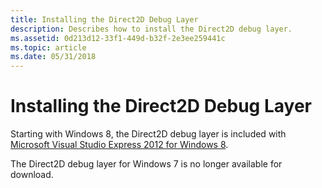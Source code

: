 ```yaml
---
title: Installing the Direct2D Debug Layer
description: Describes how to install the Direct2D debug layer.
ms.assetid: 0d213d12-33f1-449d-b32f-2e3ee259441c
ms.topic: article
ms.date: 05/31/2018
---
```


# Installing the Direct2D Debug Layer

Starting with Windows 8, the Direct2D debug layer is included with [Microsoft Visual Studio Express 2012 for Windows 8](https://go.microsoft.com/fwlink/?LinkId=251517).

The Direct2D debug layer for Windows 7 is no longer available for download.

 

 




